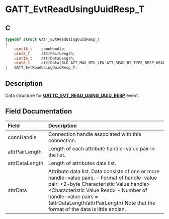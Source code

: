 # GATT_EvtReadUsingUuidResp_T

## C

```c
typedef struct GATT_EvtReadUsingUuidResp_T
{
    uint16_t    connHandle;
    uint8_t     attrPairLength;
    uint16_t    attrDataLength;
    uint8_t     attrData[BLE_ATT_MAX_MTU_LEN-ATT_READ_BY_TYPE_RESP_HEADER_SIZE];
}   GATT_EvtReadUsingUuidResp_T;
```

## Description

Data structure for **[GATTC_EVT_READ_USING_UUID_RESP](GUID-506F6039-E62F-4121-8CA8-2335BAF7EFB6.md)** event.


## Field Documentation

|Field|Description|
|:---|:---|
|connHandle|Connection handle associated with this connection.|
|attrPairLength|Length of each attribute handle-value pair in the list.|
|attrDataLength|Length of attributes data list.|
|attrData|Attribute data list. Data consists of one or more handle-value pairs.                                                                                     - Format of handle-value pair: \<2-byte Characteristic Value handle\> \<Characteristic Value Read\>                                                                                      - Number of handle-value pairs = (attrDataLength/attrPairLength)                                                                                     Note that the format of the data is little endian.|
